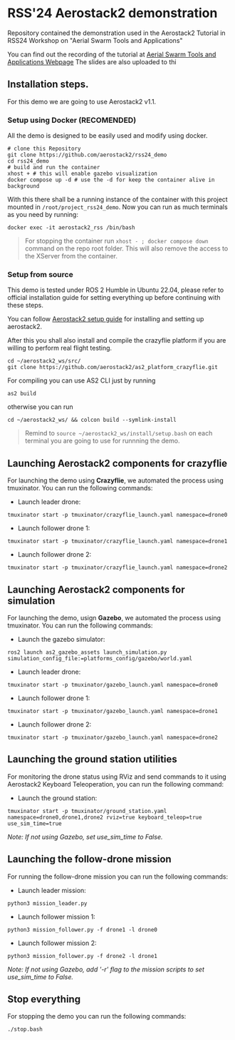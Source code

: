 # RSS'24 Aerostack2 demonstration
Repository contained the demonstration used in the Aerostack2 Tutorial in RSS24 Workshop on "Aerial Swarm Tools and Applications"

You can find out the recording of the tutorial at [Aerial Swarm Tools and Applications Webpage](https://imrclab.github.io/workshop-aerial-swarms-rss2024/)
The slides are also uploaded to thi

## Installation steps.
For this demo we are going to use Aerostack2 v1.1.

### Setup using Docker (RECOMENDED)

All the demo is designed to be easily used and modify using docker.

```
# clone this Repository
git clone https://github.com/aerostack2/rss24_demo
cd rss24_demo
# build and run the container
xhost + # this will enable gazebo visualization
docker compose up -d # use the -d for keep the container alive in background
```

With this there shall be a running instance of the container with this project mounted in ```/root/project_rss24_demo```.
Now you can run as much terminals as you need by running: 

```
docker exec -it aerostack2_rss /bin/bash
```

> For stopping the container run ```xhost - ; docker compose down ``` command on the repo root folder. This will also remove the access to the XServer from the container.

### Setup from source 

This demo is tested under ROS 2 Humble in Ubuntu 22.04, please refer to official installation guide for setting everything up before continuing with these steps.

You can follow [Aerostack2 setup guide](https://aerostack2.github.io/_00_getting_started/source_install.html) for installing and setting up aerostack2.

After this you shall also install and compile the crazyflie platform if you are willing to perform real flight testing.

```
cd ~/aerostack2_ws/src/
git clone https://github.com/aerostack2/as2_platform_crazyflie.git
```

For compiling you can use AS2 CLI just by running

```
as2 build 
```

otherwise you can run 

```
cd ~/aerostack2_ws/ && colcon build --symlink-install 
```

> Remind to ``` source ~/aerostack2_ws/install/setup.bash ``` on each terminal you are going to use for runnning the demo.


## Launching Aerostack2 components for crazyflie

For launching the demo using **Crazyflie**, we automated the process using tmuxinator. You can run the following commands:

- Launch leader drone:
```
tmuxinator start -p tmuxinator/crazyflie_launch.yaml namespace=drone0
```

- Launch follower drone 1:
```
tmuxinator start -p tmuxinator/crazyflie_launch.yaml namespace=drone1
```

- Launch follower drone 2:
```
tmuxinator start -p tmuxinator/crazyflie_launch.yaml namespace=drone2
```

## Launching Aerostack2 components for simulation

For launching the demo, usign **Gazebo**, we automated the process using tmuxinator. You can run the following commands:

- Launch the gazebo simulator:
```
ros2 launch as2_gazebo_assets launch_simulation.py simulation_config_file:=platforms_config/gazebo/world.yaml
```

- Launch leader drone:
```
tmuxinator start -p tmuxinator/gazebo_launch.yaml namespace=drone0
```

- Launch follower drone 1:
```
tmuxinator start -p tmuxinator/gazebo_launch.yaml namespace=drone1
```

- Launch follower drone 2:
```
tmuxinator start -p tmuxinator/gazebo_launch.yaml namespace=drone2
```

## Launching the ground station utilities

For monitoring the drone status using RViz and send commands to it using Aerostack2 Keyboard Teleoperation, you can run the following command:

- Launch the ground station:
```
tmuxinator start -p tmuxinator/ground_station.yaml namespace=drone0,drone1,drone2 rviz=true keyboard_teleop=true use_sim_time=true
```

*Note: If not using Gazebo, set use_sim_time to False.*

## Launching the follow-drone mission

For running the follow-drone mission you can run the following commands:

- Launch leader mission:
```
python3 mission_leader.py
```

- Launch follower mission 1:
```
python3 mission_follower.py -f drone1 -l drone0
```

- Launch follower mission 2:
```
python3 mission_follower.py -f drone2 -l drone1
```

*Note: If not using Gazebo, add '-r' flag to the mission scripts to set use_sim_time to False.*

## Stop everything

For stopping the demo you can run the following commands:

```
./stop.bash
```